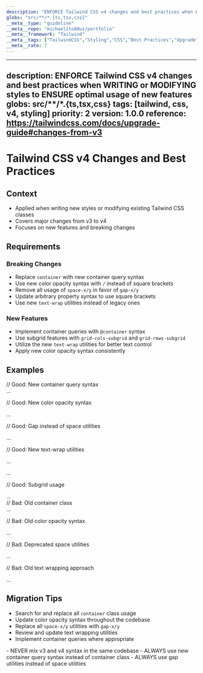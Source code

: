 ```yaml
---
description: "ENFORCE Tailwind CSS v4 changes and best practices when WRITING or MODIFYING styles to ENSURE optimal usage of new features"
globs: "src/**/*.{ts,tsx,css}"
__meta__type: "guideline"
__meta__repo: "michaelito80us/portfolio"
__meta__framework: "Tailwind"
__meta__tags: ["TailwindCSS","Styling","CSS","Best Practices","Upgrade"]
__meta__rate: 7
---
```

---
description: ENFORCE Tailwind CSS v4 changes and best practices when WRITING or MODIFYING styles to ENSURE optimal usage of new features
globs: src/**/*.{ts,tsx,css}
tags: [tailwind, css, v4, styling]
priority: 2
version: 1.0.0
reference: https://tailwindcss.com/docs/upgrade-guide#changes-from-v3
---

# Tailwind CSS v4 Changes and Best Practices

## Context
- Applied when writing new styles or modifying existing Tailwind CSS classes
- Covers major changes from v3 to v4
- Focuses on new features and breaking changes

## Requirements

### Breaking Changes
- Replace `container` with new container query syntax
- Use new color opacity syntax with `/` instead of square brackets
- Remove all usage of `space-x/y` in favor of `gap-x/y`
- Update arbitrary property syntax to use square brackets
- Use new `text-wrap` utilities instead of legacy ones

### New Features
- Implement container queries with `@container` syntax
- Use subgrid features with `grid-cols-subgrid` and `grid-rows-subgrid`
- Utilize the new `text-wrap` utilities for better text control
- Apply new color opacity syntax consistently

## Examples

<example>
// Good: New container query syntax
<div class="@container">
  <div class="@lg:flex">...</div>
</div>

// Good: New color opacity syntax
<div class="bg-blue-500/50">...</div>

// Good: Gap instead of space utilities
<div class="flex gap-x-4">...</div>

// Good: New text-wrap utilities
<p class="text-wrap-balance">...</p>
<p class="text-wrap-pretty">...</p>

// Good: Subgrid usage
<div class="grid grid-cols-subgrid">...</div>
</example>

<example type="invalid">
// Bad: Old container class
<div class="container mx-auto">...</div>

// Bad: Old color opacity syntax
<div class="bg-blue-500/[0.5]">...</div>

// Bad: Deprecated space utilities
<div class="flex space-x-4">...</div>

// Bad: Old text wrapping approach
<p class="break-normal">...</p>
</example>

## Migration Tips
- Search for and replace all `container` class usage
- Update color opacity syntax throughout the codebase
- Replace all `space-x/y` utilities with `gap-x/y`
- Review and update text wrapping utilities
- Implement container queries where appropriate

<critical>
- NEVER mix v3 and v4 syntax in the same codebase
- ALWAYS use new container query syntax instead of container class
- ALWAYS use gap utilities instead of space utilities
</critical>